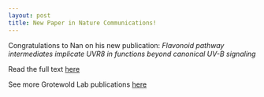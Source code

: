 ```yaml
---
layout: post
title: New Paper in Nature Communications!
---
```


Congratulations to Nan on his new publication: <i>Flavonoid pathway intermediates implicate UVR8 in functions beyond canonical UV-B signaling</i>

Read the full text [here](https://www.nature.com/articles/s41467-025-63010-3)

See more Grotewold Lab publications [here](/publications)
